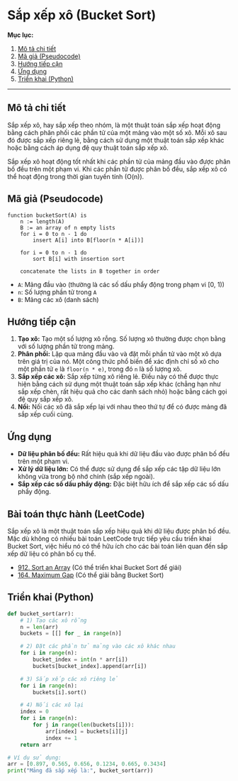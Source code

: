 
# Sắp xếp xô (Bucket Sort)

**Mục lục:**

1.  [Mô tả chi tiết](#mô-tả-chi-tiết)
2.  [Mã giả (Pseudocode)](#mã-giả-pseudocode)
3.  [Hướng tiếp cận](#hướng-tiếp-cận)
4.  [Ứng dụng](#ứng-dụng)
5.  [Triển khai (Python)](#triển-khai-python)

---

## Mô tả chi tiết

Sắp xếp xô, hay sắp xếp theo nhóm, là một thuật toán sắp xếp hoạt động bằng cách phân phối các phần tử của một mảng vào một số xô. Mỗi xô sau đó được sắp xếp riêng lẻ, bằng cách sử dụng một thuật toán sắp xếp khác hoặc bằng cách áp dụng đệ quy thuật toán sắp xếp xô.

Sắp xếp xô hoạt động tốt nhất khi các phần tử của mảng đầu vào được phân bố đều trên một phạm vi. Khi các phần tử được phân bố đều, sắp xếp xô có thể hoạt động trong thời gian tuyến tính (O(n)).

## Mã giả (Pseudocode)

```
function bucketSort(A) is
    n := length(A)
    B := an array of n empty lists
    for i = 0 to n - 1 do
        insert A[i] into B[floor(n * A[i])]
    
    for i = 0 to n - 1 do
        sort B[i] with insertion sort
    
    concatenate the lists in B together in order
```

*   `A`: Mảng đầu vào (thường là các số dấu phẩy động trong phạm vi [0, 1))
*   `n`: Số lượng phần tử trong `A`
*   `B`: Mảng các xô (danh sách)

## Hướng tiếp cận

1.  **Tạo xô:** Tạo một số lượng xô rỗng. Số lượng xô thường được chọn bằng với số lượng phần tử trong mảng.
2.  **Phân phối:** Lặp qua mảng đầu vào và đặt mỗi phần tử vào một xô dựa trên giá trị của nó. Một công thức phổ biến để xác định chỉ số xô cho một phần tử `e` là `floor(n * e)`, trong đó `n` là số lượng xô.
3.  **Sắp xếp các xô:** Sắp xếp từng xô riêng lẻ. Điều này có thể được thực hiện bằng cách sử dụng một thuật toán sắp xếp khác (chẳng hạn như sắp xếp chèn, rất hiệu quả cho các danh sách nhỏ) hoặc bằng cách gọi đệ quy sắp xếp xô.
4.  **Nối:** Nối các xô đã sắp xếp lại với nhau theo thứ tự để có được mảng đã sắp xếp cuối cùng.

## Ứng dụng

*   **Dữ liệu phân bố đều:** Rất hiệu quả khi dữ liệu đầu vào được phân bố đều trên một phạm vi.
*   **Xử lý dữ liệu lớn:** Có thể được sử dụng để sắp xếp các tập dữ liệu lớn không vừa trong bộ nhớ chính (sắp xếp ngoài).
*   **Sắp xếp các số dấu phẩy động:** Đặc biệt hữu ích để sắp xếp các số dấu phẩy động.

## Bài toán thực hành (LeetCode)

Sắp xếp xô là một thuật toán sắp xếp hiệu quả khi dữ liệu được phân bố đều. Mặc dù không có nhiều bài toán LeetCode trực tiếp yêu cầu triển khai Bucket Sort, việc hiểu nó có thể hữu ích cho các bài toán liên quan đến sắp xếp dữ liệu có phân bố cụ thể.

*   [912. Sort an Array](https://leetcode.com/problems/sort-an-array/) (Có thể triển khai Bucket Sort để giải)
*   [164. Maximum Gap](https://leetcode.com/problems/maximum-gap/) (Có thể giải bằng Bucket Sort)

## Triển khai (Python)

```python
def bucket_sort(arr):
    # 1) Tạo các xô rỗng
    n = len(arr)
    buckets = [[] for _ in range(n)]

    # 2) Đặt các phần tử mảng vào các xô khác nhau
    for i in range(n):
        bucket_index = int(n * arr[i])
        buckets[bucket_index].append(arr[i])

    # 3) Sắp xếp các xô riêng lẻ
    for i in range(n):
        buckets[i].sort()

    # 4) Nối các xô lại
    index = 0
    for i in range(n):
        for j in range(len(buckets[i])):
            arr[index] = buckets[i][j]
            index += 1
    return arr

# Ví dụ sử dụng:
arr = [0.897, 0.565, 0.656, 0.1234, 0.665, 0.3434]
print("Mảng đã sắp xếp là:", bucket_sort(arr))
```
